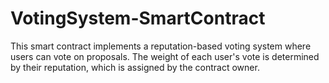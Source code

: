 # VotingSystem-SmartContract
 This smart contract implements a reputation-based voting system where users can vote on proposals. The weight of each user's vote is determined by their reputation, which is assigned by the contract owner.
